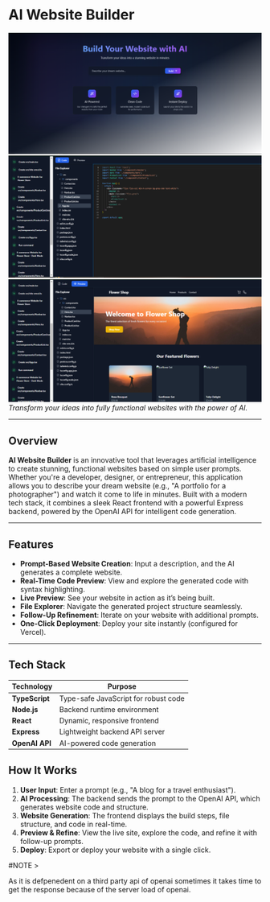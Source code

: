# AI Website Builder

![alt text](image.png)  
![alt text](image-2.png)
![alt text](image-1.png)
*Transform your ideas into fully functional websites with the power of AI.*

---

## Overview

**AI Website Builder** is an innovative tool that leverages artificial intelligence to create stunning, functional websites based on simple user prompts. Whether you're a developer, designer, or entrepreneur, this application allows you to describe your dream website (e.g., "A portfolio for a photographer") and watch it come to life in minutes. Built with a modern tech stack, it combines a sleek React frontend with a powerful Express backend, powered by the OpenAI API for intelligent code generation.

---

## Features

- **Prompt-Based Website Creation**: Input a description, and the AI generates a complete website.
- **Real-Time Code Preview**: View and explore the generated code with syntax highlighting.
- **Live Preview**: See your website in action as it’s being built.
- **File Explorer**: Navigate the generated project structure seamlessly.
- **Follow-Up Refinement**: Iterate on your website with additional prompts.
- **One-Click Deployment**: Deploy your site instantly (configured for Vercel).

---

## Tech Stack

| Technology       | Purpose                      |
|------------------|------------------------------|
| **TypeScript**   | Type-safe JavaScript for robust code |
| **Node.js**      | Backend runtime environment  |
| **React**        | Dynamic, responsive frontend |
| **Express**      | Lightweight backend API server |
| **OpenAI API**   | AI-powered code generation  |

## How It Works

1. **User Input**: Enter a prompt (e.g., "A blog for a travel enthusiast").
2. **AI Processing**: The backend sends the prompt to the OpenAI API, which generates website code and structure.
3. **Website Generation**: The frontend displays the build steps, file structure, and code in real-time.
4. **Preview & Refine**: View the live site, explore the code, and refine it with follow-up prompts.
5. **Deploy**: Export or deploy your website with a single click.

#NOTE >

As it is defpenedent on a third party api of openai sometimes it takes time to get the response because of the server load of openai.

